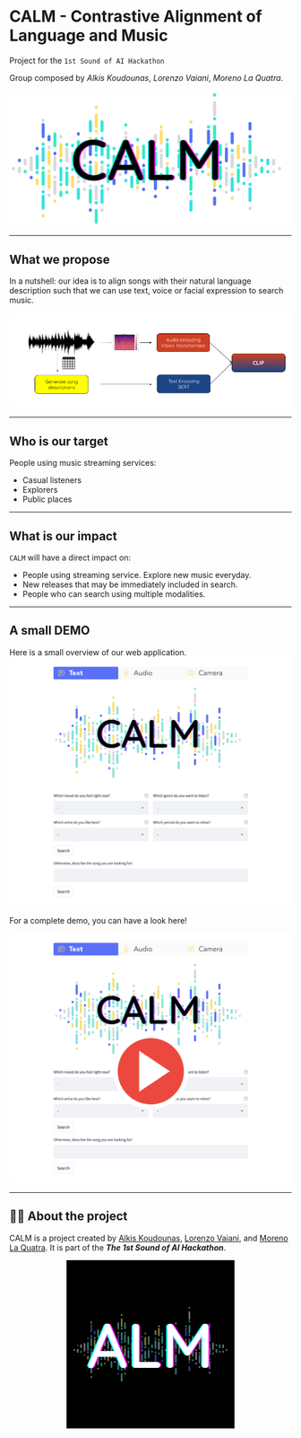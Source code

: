 # CALM - Contrastive Alignment of Language and Music

Project for the ``1st Sound of AI Hackathon``

Group composed by *Alkis Koudounas*, *Lorenzo Vaiani*, *Moreno La Quatra*.

![CALM](images/logo.png?raw=true)

***

## What we propose
In a nutshell: our idea is to align songs with their natural language description such that we can use text, voice or facial expression to search music.

![Architecture](images/basic_architecture_v2.png?raw=true)

***

## Who is our target
People using music streaming services:
* Casual listeners 
* Explorers
* Public places

***

## What is our impact
``CALM`` will have a direct impact on:
* People using streaming service. Explore new music everyday.
* New releases that may be immediately included in search.
* People who can search using multiple modalities.

***

## A small DEMO
Here is a small overview of our web application.
![App](images/app.png?raw=true)

For a complete demo, you can have a look here!

[![Watch our Demo](images/demo.png)](https://www.youtube.com/watch?v=ljVF8ZSoVY0)

***

## 🤌🏻 About the project 
CALM is a project created by [Alkis Koudounas](https://koudounasalkis.github.io), [Lorenzo Vaiani](https://twitter.com/VaianiLorenzo), and [Moreno La Quatra](https://www.mlaquatra.me). It is part of the ***The 1st Sound of AI Hackathon***.

<p align="center">
  <img src="images/ALM.png" alt="logo" width="300"/>
</p>
